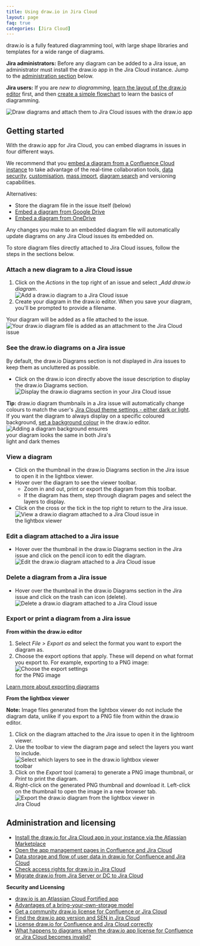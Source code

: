 ```yaml
---
title: Using draw.io in Jira Cloud
layout: page
faq: true
categories: [Jira Cloud]
---
```


draw.io is a fully featured diagramming tool, with large shape libraries and templates for a wide range of diagrams. 

**Jira administrators:** Before any diagram can be added to a Jira issue, an administrator must install the draw.io app in the Jira Cloud instance. Jump to the [administration section](#administration-and-licensing) below.

**Jira users:** If you are _new to diagramming_, [learn the layout of the draw.io editor](/doc/getting-started-editor.html) first, and then [create a simple flowchart](/doc/getting-started-basic-flow-chart.html) to learn the basics of diagramming.

<img src="/assets/img/blog/jira-cloud-drawio-editor.png" style="max-width:100%;height:auto;" alt="Draw diagrams and attach them to Jira Cloud issues with the draw.io app">

## Getting started

With the draw.io app for Jira Cloud, you can embed diagrams in issues in four different ways. 

We recommend that you [embed a diagram from a Confluence Cloud instance](/blog/confluence-diagrams-in-jira.html) to take advantage of the real-time collaboration tools, [data security](/blog/data-governance-lockdown.html), [customisation](/doc/faq/drawio-confluence-cloud.html), [mass import](/doc/faq/mass-import-gliffy-confluence-cloud.html), [diagram search](/blog/confluence-diagram-search.html) and versioning capabilities.

Alternatives:
* Store the diagram file in the issue itself (below)
* [Embed a diagram from Google Drive](/doc/faq/embed-diagram-googledrive-jira-cloud.html)
* [Embed a diagram from OneDrive](/doc/faq/embed-diagram-onedrive-jira-cloud.html)

Any changes you make to an embedded diagram file will automatically update diagrams on any Jira Cloud issues its embedded on.

To store diagram files directly attached to Jira Cloud issues, follow the steps in the sections below.

### Attach a new diagram to a Jira Cloud issue

1. Click on the _Actions_ in the top right of an issue and select __Add draw.io diagram_.
<br /><img src="/assets/img/blog/jira-cloud-add-diagram.png" style="max-width:100%;height:auto;" alt="Add a draw.io diagram to a Jira Cloud issue">
2. Create your diagram in the draw.io editor. When you save your diagram, you'll be prompted to provide a filename.

Your diagram will be added as a file attached to the issue.
<br /><img src="/assets/img/blog/jira-cloud-attached-diagram.png" style="max-width:100%;height:auto;" alt="Your draw.io diagram file is added as an attachment to the Jira Cloud issue">


### See the draw.io diagrams on a Jira issue

By default, the draw.io Diagrams section is not displayed in Jira issues to keep them as uncluttered as possible.

* Click on the draw.io icon directly above the issue description to display the draw.io Diagrams section.
<br /><img src="/assets/img/blog/jira-cloud-display-drawio-section.png" style="max-width:100%;height:auto;" alt="Display the draw.io diagrams section in your Jira Cloud issue">

**Tip:** draw.io diagram thumbnails in a Jira issue will automatically change colours to match the user's [Jira Cloud theme settings - either dark or light](/blog/dark-theme-drawio-jira.html). If you want the diagram to always display on a specific coloured background, [set a background colour](/blog/dark-theme-drawio-jira.html#set-a-background-colour-in-a-diagram) in the draw.io editor.
<br /><img src="/assets/img/blog/jira-cloud-set-background-colour.png" style="width=100%;max-width:300px;height:auto;" alt="Adding a diagram background ensures your diagram looks the same in both Jira's light and dark themes">

### View a diagram

* Click on the thumbnail in the draw.io Diagrams section in the Jira issue to open it in the lightbox viewer.
* Hover over the diagram to see the viewer toolbar. 
   * Zoom in and out, print or export the diagram from this toolbar.
   * If the diagram has them, step through diagram pages and select the layers to display.
* Click on the cross or the tick in the top right to return to the Jira issue.
<br /><img src="/assets/img/blog/jira-cloud-view-diagram.png" style="width=100%;max-width:400px;height:auto;" alt="View a draw.io diagram attached to a Jira Cloud issue in the lightbox viewer">

### Edit a diagram attached to a Jira issue
* Hover over the thumbnail in the draw.io Diagrams section in the Jira issue and click on the pencil icon to edit the diagram.
<br /><img src="/assets/img/blog/jira-cloud-edit-diagram.png" style="max-width:100%;height:auto;" alt="Edit the draw.io diagram attached to a Jira Cloud issue">


### Delete a diagram from a Jira issue
* Hover over the thumbnail in the draw.io Diagrams section in the Jira issue and click on the trash can icon (delete).
<br /><img src="/assets/img/blog/jira-cloud-delete-diagram.png" style="max-width:100%;height:auto;" alt="Delete a draw.io diagram attached to a Jira Cloud issue">

### Export or print a diagram from a Jira issue

**From within the draw.io editor**
1. Select _File > Export as_ and select the format you want to export the diagram as. 
2. Choose the export options that apply. These will depend on what format you export to. For example, exporting to a PNG image:
<br /><img src="/assets/img/blog/export-png-options.png" style="width=100%;max-width:200px;height:auto;" alt="Choose the export settings for the PNG image">

[Learn more about exporting diagrams](/doc/faq/export-diagram.html)

**From the lightbox viewer**

**Note:** Image files generated from the lightbox viewer do not include the diagram data, unlike if you export to a PNG file from within the draw.io editor.

1. Click on the diagram attached to the Jira issue to open it in the lightroom viewer.
2. Use the toolbar to view the diagram page and select the layers you want to include.
<br /><img src="/assets/img/blog/jira-cloud-view-page-layers.png" style="width=100%;max-width:400px;height:auto;" alt="Select which layers to see in the draw.io lightbox viewer toolbar">
3. Click on the _Export_ tool (camera) to generate a PNG image thumbnail, or _Print_ to print the diagram.
4. Right-click on the generated PNG thumbnail and download it. Left-click on the thumbnail to open the image in a new browser tab. 
<br /><img src="/assets/img/blog/jira-cloud-viewer-export.png" style="width=100%;max-width:400px;height:auto;" alt="Export the draw.io diagram from the lightbox viewer in Jira Cloud">

## Administration and licensing

* [Install the draw.io for Jira Cloud app in your instance via the Atlassian Marketplace](https://marketplace.atlassian.com/apps/1211413/draw-io-diagrams-for-jira?hosting=cloud&tab=overview)
* [Open the app management pages in Confluence and Jira Cloud](/doc/faq/app-management-pages-confluence-jira-cloud.html)
* [Data storage and flow of user data in draw.io for Confluence and Jira Cloud](/doc/faq/data-flow-confluence-jira-cloud.html)
* [Check access rights for draw.io in Jira Cloud](/doc/faq/jira-cloud-insufficient-access-rights.html)
* [Migrate draw.io from Jira Server or DC to Jira Cloud](/doc/faq/migrate-drawio-jira.html)

**Security and Licensing**

* [draw.io is an Atlassian Cloud Fortified app](/blog/drawio-atlassian-cloud-fortified.html)
* [Advantages of a bring-your-own-storage model](/blog/secure-diagramming-storage.html)
* [Get a community draw.io license for Confluence or Jira Cloud](/doc/faq/drawio-community-license-cloud.html)
* [Find the draw.io app version and SEN in Jira Cloud](/doc/faq/app-version-jira-cloud.html)
* [License draw.io for Confluence and Jira Cloud correctly](/doc/faq/license-drawio-confluence-jira-cloud.html)
* [What happens to diagrams when the draw.io app license for Confluence or Jira Cloud becomes invalid?](/doc/faq/unlicensed-drawio-app-confluence-jira-cloud.html)

